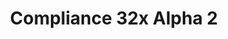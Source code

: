 ---
layout: post
title: Compliance 32x Alpha 2
permalink: /compliance32x/A2
comments: true
comments-id: 1.16.4-32x-Alpha-2
header-img: https://database.compliancepack.net/images/website/posts/32x/A2.jpg

long_text: The second public alpha of Compliance 32x with many new and changed textures is here! <br><br> <strong>DISCLAIMER:</strong> As indicated by the Alpha tag, this version very work-in-progress, and as such contains a lot of placeholder textures. It is not the final look of the pack; many textures will have to be edited to match the general stylistic direction of the pack. <br><br> Stay tuned for future updates!

main_changelog: changelogs/compliance32
  
download:
  - Java - 1.16.4 (GitHub):
    - https://github.com/Compliance-Resource-Pack/Resource-Pack-32x/releases/download/alpha-2/Compliance-32x-Alpha-2.zip

---